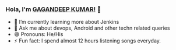 ### Hola, I'm [GAGANDEEP KUMAR!](https://www.linkedin.com/in/gagandeepkumar/) 👋

- 🌱 I’m currently learning more about Jenkins
- 💬 Ask me about devops, Android and other techn related queries
- 😄 Pronouns: He/His
- ⚡ Fun fact: I spend almost 12 hours listening songs everyday.

